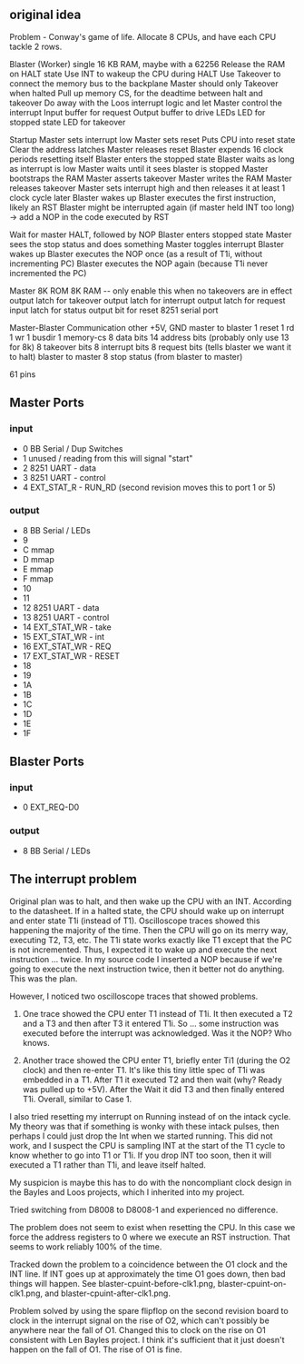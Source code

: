 ## original idea

Problem - Conway's game of life. Allocate 8 CPUs, and have each CPU tackle 2 rows.

Blaster (Worker)
  single 16 KB RAM, maybe with a 62256
  Release the RAM on HALT state
  Use INT to wakeup the CPU during HALT
  Use Takeover to connect the memory bus to the backplane
    Master should only Takeover when halted
  Pull up memory CS, for the deadtime between halt and takeover
  Do away with the Loos interrupt logic and let Master control the interrupt
  Input buffer for request
  Output buffer to drive LEDs
  LED for stopped state
  LED for takeover

  Startup
    Master sets interrupt low
    Master sets reset
      Puts CPU into reset state
      Clear the address latches
    Master releases reset
      Blaster expends 16 clock periods resetting itself
      Blaster enters the stopped state
      Blaster waits as long as interrupt is low
    Master waits until it sees blaster is stopped
    Master bootstraps the RAM
      Master asserts takeover
      Master writes the RAM
      Master releases takeover
    Master sets interrupt high and then releases it at least 1 clock cycle later
      Blaster wakes up
      Blaster executes the first instruction, likely an RST
      Blaster might be interrupted again (if master held INT too long) -> add a NOP in the code executed by RST

  Wait for master
     HALT, followed by NOP
     Blaster enters stopped state
     Master sees the stop status and does something
     Master toggles interrupt
     Blaster wakes up
     Blaster executes the NOP once (as a result of T1i, without incrementing PC)
     Blaster executes the NOP again (because T1i never incremented the PC)

Master
  8K ROM
  8K RAM -- only enable this when no takeovers are in effect
  output latch for takeover
  output latch for interrupt
  output latch for request
  input latch for status
  output bit for reset
  8251 serial port

Master-Blaster Communication
  other
    +5V, GND
  master to blaster
    1 reset
    1 rd
    1 wr
    1 busdir
    1 memory-cs
    8 data bits
    14 address bits (probably only use 13 for 8k)
    8 takeover bits
    8 interrupt bits
    8 request bits (tells blaster we want it to halt)
  blaster to master
    8 stop status (from blaster to master)

  61 pins


## Master Ports

### input

* 0 BB Serial / Dup Switches
* 1 unused / reading from this will signal "start"
* 2 8251 UART - data
* 3 8251 UART - control
* 4 EXT_STAT_R - RUN_RD  (second revision moves this to port 1 or 5)

### output

* 8 BB Serial / LEDs
* 9
* C mmap
* D mmap
* E mmap 
* F mmap
* 10
* 11
* 12 8251 UART - data
* 13 8251 UART - control
* 14 EXT_STAT_WR - take
* 15 EXT_STAT_WR - int
* 16 EXT_STAT_WR - REQ
* 17 EXT_STAT_WR - RESET
* 18
* 19
* 1A
* 1B
* 1C
* 1D
* 1E
* 1F

## Blaster Ports

### input

* 0 EXT_REQ-D0

### output

* 8 BB Serial / LEDs

## The interrupt problem

Original plan was to halt, and then wake up the CPU with an INT. According to the
datasheet. If in a halted state, the CPU should wake up on interrupt and enter
state T1i (instead of T1). Oscilloscope traces showed this happening the majority
of the time. Then the CPU will go on its merry way, executing T2, T3, etc. The
T1i state works exactly like T1 except that the PC is not incremented. Thus, I
expected it to wake up and execute the next instruction ... twice. In my source
code I inserted a NOP because if we're going to execute the next instruction
twice, then it better not do anything. This was the plan.

However, I noticed two oscilloscope traces that showed problems.

1. One trace showed the CPU enter T1 instead of T1i. It then executed a T2 and
   a T3 and then after T3 it entered T1i. So ... some instruction was
   executed before the interrupt was acknowledged. Was it the NOP? Who knows.

2. Another trace showed the CPU enter T1, briefly enter Ti1 (during the O2
   clock) and then re-enter T1. It's like this tiny little spec of T1i was
   embedded in a T1. After T1 it executed T2 and then wait (why? Ready was
   pulled up to +5V). After the Wait it did T3 and then finally entered
   T1i. Overall, similar to Case 1.

I also tried resetting my interrupt on Running instead of on the intack
cycle. My theory was that if something is wonky with these intack pulses,
then perhaps I could just drop the Int when we started running. This did not
work, and I suspect the CPU is sampling INT at the start of the T1 cycle to
know whether to go into T1 or T1i. If you drop INT too soon, then it will
executed a T1 rather than T1i, and leave itself halted.

My suspicion is maybe this has to do with the noncompliant clock design
in the Bayles and Loos projects, which I inherited into my project.

Tried switching from D8008 to D8008-1 and experienced no difference.

The problem does not seem to exist when resetting the CPU. In this case we
force the address registers to 0 where we execute an RST instruction. That seems
to work reliably 100% of the time.

Tracked down the problem to a coincidence between the O1 clock and the
INT line. If INT goes up at approximately the time O1 goes down, then bad
things will happen. See blaster-cpuint-before-clk1.png, blaster-cpuint-on-clk1.png,
and blaster-cpuint-after-clk1.png.

Problem solved by using the spare flipflop on the second revision board to
clock in the interrupt signal on the rise of O2, which can't possibly be
anywhere near the fall of O1. Changed this to clock on the rise on O1
consistent with Len Bayles project. I think it's sufficient that it just doesn't
happen on the fall of O1. The rise of O1 is fine.


